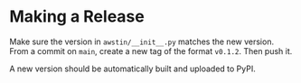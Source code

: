 # Making a Release

Make sure the version in `awstin/__init__.py` matches the new version.
From a commit on `main`, create a new tag of the format `v0.1.2`. Then push it.

A new version should be automatically built and uploaded to PyPI.
